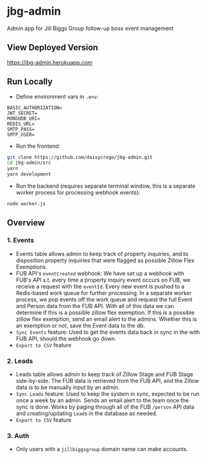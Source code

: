# jbg-admin
Admin app for Jill Biggs Group follow-up boss event management

## View Deployed Version
https://jbg-admin.herokuapp.com

## Run Locally
- Define environment vars in `.env`:
```
BASIC_AUTHORIZATION=
JWT_SECRET=
MONGODB_URI=
REDIS_URL=
SMTP_PASS=
SMTP_USER=
```

- Run the frontend:
```bash
git clone https://github.com/daisycrego/jbg-admin.git
cd jbg-admin/src
yarn 
yarn development
```

- Run the backend (requires separate terminal window, this is a separate worker process for processing webhook events): 
```bash
node worker.js
```

## Overview

### 1. Events
- Events table allows admin to keep track of property inquiries, and to disposition property inquiries that were flagged as possible Zillow Flex Exemptions. 
- FUB API's `eventCreated` webhook: We have set up a webhook with FUB's API s.t. every time a property inquiry event occurs on FUB, we receive a request with the `eventId`. Every new event is pushed to a Redis-based work queue for further processing. In a separate worker process, we pop events off the work queue and request the full Event and Person data from the FUB API. With all of this data we can determine if this is a possible zillow flex exemption. If this is a possible zillow flex exemption, send an email alert to the admins. Whether this is an exemption or not, save the Event data to the db. 
- `Sync Events` feature: Used to get the events data back in sync in the with FUB API, should the webhook go down.
- `Export to CSV` feature

### 2. Leads
- Leads table allows admin to keep track of Zillow Stage and FUB Stage side-by-side. The FUB data is retrieved from the FUB API, and the Zillow data is to be manually input by an admin. 
- `Sync Leads` feature: Used to keep the system in sync, expected to be run once a week by an admin. Sends an email alert to the team once the sync is done. Works by paging through all of the FUB `/person` API data and creating/updating `Lead`s in the database as needed. 
- `Export to CSV` feature

### 3. Auth
- Only users with a `jillbiggsgroup` domain name can make accounts. 
